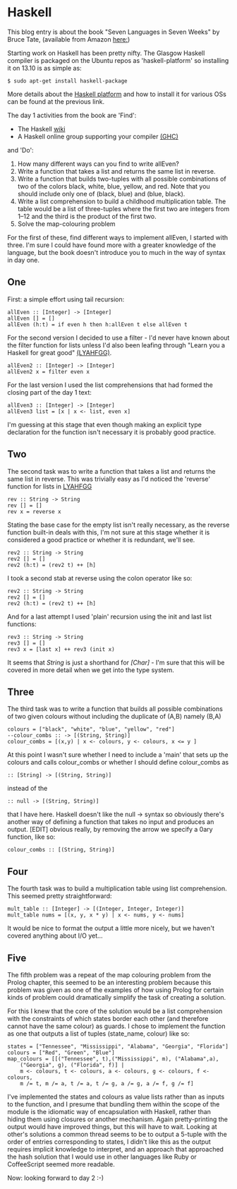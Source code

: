 # Haskell
This blog entry is about the book "Seven Languages in Seven Weeks" by Bruce Tate, (available from Amazon [here:](http://www.amazon.co.uk/gp/product/193435659X/ref=as_li_qf_sp_asin_tl?ie=UTF8&camp=1634&creative=6738&creativeASIN=193435659X&linkCode=as2&tag=agileenvir-21))

Starting work on Haskell has been pretty nifty. The Glasgow Haskell compiler is packaged on the Ubuntu repos as 'haskell-platform' so installing it on 13.10 is as simple as: 

	$ sudo apt-get install haskell-package

More details about the [Haskell platform](http://www.haskell.org/platform/) and how to install it for various OSs can be found at the previous link.

The day 1 activities from the book are 'Find':

* The Haskell [wiki](http://www.amazon.co.uk/gp/product/193435659X/ref=as_li_qf_sp_asin_tl?ie=UTF8&camp=1634&creative=6738&creativeASIN=193435659X&linkCode=as2&tag=agileenvir-21)
* A Haskell online group supporting your compiler [(GHC)](http://www.haskell.org/haskellwiki/GHC)

and 'Do':

1. How many different ways can you find to write allEven?
2. Write a function that takes a list and returns the same list in reverse.
3. Write a function that builds two-tuples with all possible combinations of two of the colors black, white, blue, yellow, and red. Note that you should include only one of (black, blue) and (blue, black).
4. Write a list comprehension to build a childhood multiplication table. The table would be a list of three-tuples where the first two are integers from 1–12 and the third is the product of the first two.
5. Solve the map-colouring problem

For the first of these, find different ways to implement allEven, I started with three. I'm sure I could have found more with a greater knowledge of the language, but the book doesn't introduce you to much in the way of syntax in day one.

## One
First: a simple effort using tail recursion:

	allEven :: [Integer] -> [Integer]
	allEven [] = []
	allEven (h:t) = if even h then h:allEven t else allEven t
    
For the second version I decided to use a filter - I'd never have known about the filter function for lists unless I'd also been leafing through "Learn you a Haskell for great good" [(LYAHFGG)](http://learnyouahaskell.com/).

	allEven2 :: [Integer] -> [Integer]
	allEven2 x = filter even x

For the last version I used the list comprehensions that had formed the closing part of the day 1 text:

	allEven3 :: [Integer] -> [Integer]
	allEven3 list = [x | x <- list, even x]

I'm guessing at this stage that even though making an explicit type declaration for the function isn't necessary it is probably good practice.

## Two
The second task was to write a function that takes a list and returns the same list in reverse. This was trivially easy as I'd noticed the 'reverse' function for lists in [LYAHFGG](http://learnyouahaskell.com/) 

	rev :: String -> String
	rev [] = []
	rev x = reverse x

Stating the base case for the empty list isn't really necessary, as the reverse function built-in deals with this, I'm not sure at this stage whether it is considered a good practice or whether it is redundant, we'll see.

	rev2 :: String -> String
	rev2 [] = []
	rev2 (h:t) = (rev2 t) ++ [h] 

I took a second stab at reverse using the colon operator like so:

	rev2 :: String -> String
	rev2 [] = []
	rev2 (h:t) = (rev2 t) ++ [h] 

And for a last attempt I used 'plain' recursion using the init and last list functions:

	rev3 :: String -> String
	rev3 [] = []
	rev3 x = [last x] ++ rev3 (init x)

It seems that _String_ is just a shorthand for _[Char]_ - I'm sure that this will be covered in more detail when we get into the type system.

## Three
The third task was to write a function that builds all possible combinations of two given colours without including the duplicate of (A,B) namely (B,A)

	colours = ["black", "white", "blue", "yellow", "red"]
	--colour_combs :: -> [(String, String)]
	colour_combs = [(x,y) | x <- colours, y <- colours, x <= y ]

At this point I wasn't sure whether I need to include a 'main' that sets up the colours and calls colour_combs or whether I should define colour_combs as 

	:: [String] -> [(String, String)] 

instead of the 

	:: null -> [(String, String)] 

that I have here. Haskell doesn't like the null -> syntax so obviously there's another way of defining a function that takes no input and produces an output. [EDIT] obvious really, by removing the arrow we specify a 0ary function, like so:

	colour_combs :: [(String, String)]

## Four
The fourth task was to build a multiplication table using list comprehension. This seemed pretty straightforward:

	mult_table :: [Integer] -> [(Integer, Integer, Integer)]
	mult_table nums = [(x, y, x * y) | x <- nums, y <- nums]

It would be nice to format the output a little more nicely, but we haven't covered anything about I/O yet...

## Five
The fifth problem was a repeat of the map colouring problem from the Prolog chapter, this seemed to be an interesting problem because this problem was given as one of the examples of how using Prolog for certain kinds of problem could dramatically simplify the task of creating a solution. 

For this I knew that the core of the solution would be a list comprehension with the constraints of which states border each other (and therefore cannot have the same colour) as guards. I chose to implement the function as one that outputs a list of tuples (state_name, colour) like so:

	states = ["Tennessee", "Mississippi", "Alabama", "Georgia", "Florida"]
	colours = ["Red", "Green", "Blue"]
	map_colours = [[("Tennessee", t),("Mississippi", m), ("Alabama",a),
		("Georgia", g), ("Florida", f)] | 
		m <- colours, t <- colours, a <- colours, g <- colours, f <- colours,
		m /= t, m /= a, t /= a, t /= g, a /= g, a /= f, g /= f]
	 
I've implemented the states and colours as value lists rather than as inputs to the function, and I presume that bundling them within the scope of the module is the idiomatic way of encapsulation with Haskell, rather than hiding them using closures or another mechanism. Again pretty-printing the output would have improved things, but this will have to wait. Looking at other's solutions a common thread seems to be to output a 5-tuple with the order of entries corresponding to states, I didn't like this as the output requires implicit knowledge to interpret, and an approach that approached the hash solution that I would use in other languages like Ruby or CoffeeScript seemed more readable.

Now: looking forward to day 2 :-)


